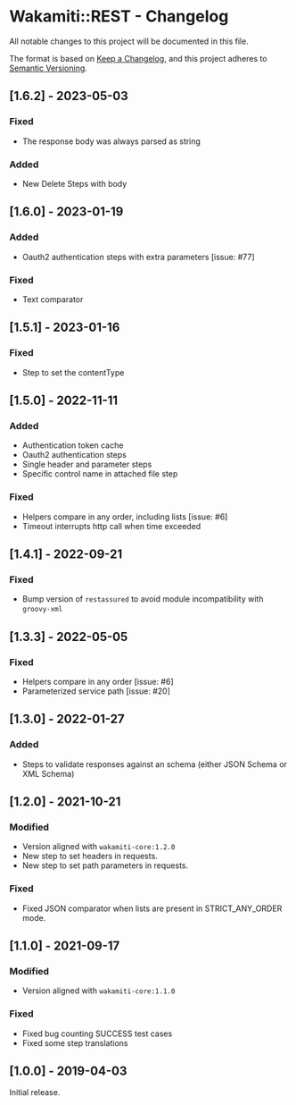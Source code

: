 # Wakamiti::REST - Changelog

All notable changes to this project will be documented in this file.

The format is based on [Keep a Changelog][1],
and this project adheres to [Semantic Versioning][2].

## [1.6.2] - 2023-05-03

### Fixed

- The response body was always parsed as string

### Added

- New Delete Steps with body

## [1.6.0] - 2023-01-19

### Added

- Oauth2 authentication steps with extra parameters [issue: #77]

### Fixed

- Text comparator

## [1.5.1] - 2023-01-16

### Fixed

- Step to set the contentType

## [1.5.0] - 2022-11-11

### Added

- Authentication token cache
- Oauth2 authentication steps
- Single header and parameter steps
- Specific control name in attached file step

### Fixed

- Helpers compare in any order, including lists [issue: #6]
- Timeout interrupts http call when time exceeded

## [1.4.1] - 2022-09-21

### Fixed

- Bump version of `restassured` to avoid module incompatibility with `groovy-xml`

## [1.3.3] - 2022-05-05

### Fixed

- Helpers compare in any order [issue: #6]
- Parameterized service path [issue: #20]

## [1.3.0] - 2022-01-27

### Added

- Steps to validate responses against an schema (either JSON Schema or XML Schema)

## [1.2.0] - 2021-10-21

### Modified

- Version aligned with `wakamiti-core:1.2.0`
- New step to set headers in requests.
- New step to set path parameters in requests.

### Fixed

- Fixed JSON comparator when lists are present in STRICT_ANY_ORDER mode.

## [1.1.0] - 2021-09-17

### Modified

- Version aligned with `wakamiti-core:1.1.0`

### Fixed

- Fixed bug counting SUCCESS test cases
- Fixed some step translations

  
## [1.0.0] - 2019-04-03

Initial release.  


[1]: <https://keepachangelog.com>
[2]: <https://semver.org>
